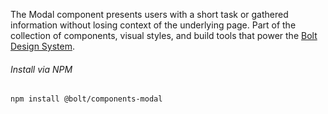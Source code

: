 The Modal component presents users with a short task or gathered information without losing context of the underlying page. Part of the collection of components, visual styles, and build tools that power the [Bolt Design System](https://www.boltdesignsystem.com).

###### Install via NPM

```
npm install @bolt/components-modal
```
